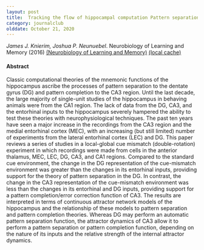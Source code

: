 ```yaml
---
layout: post
title:  Tracking the flow of hippocampal computation Pattern separation, pattern completion, and attractor dynamics (2016)
category: journalclub
olddate: October 21, 2020
---
```


*James J. Knierim, Joshua P. Neunuebel*. Neurobiology of Learning and Memory (2016)
[(Neurobiology of Learning and Memory)](http://www.sciencedirect.com/science/article/pii/S1074742715001884)
[(local cache)]({{site.url}}/journalclub/JCpapers/knierimTrackingFlowHippocampal2016.pdf)

#### Abstract
Classic computational theories of the mnemonic functions of the hippocampus ascribe the processes of pattern separation to the dentate gyrus (DG) and pattern completion to the CA3 region. Until the last decade, the large majority of single-unit studies of the hippocampus in behaving animals were from the CA1 region. The lack of data from the DG, CA3, and the entorhinal inputs to the hippocampus severely hampered the ability to test these theories with neurophysiological techniques. The past ten years have seen a major increase in the recordings from the CA3 region and the medial entorhinal cortex (MEC), with an increasing (but still limited) number of experiments from the lateral entorhinal cortex (LEC) and DG. This paper reviews a series of studies in a local-global cue mismatch (double-rotation) experiment in which recordings were made from cells in the anterior thalamus, MEC, LEC, DG, CA3, and CA1 regions. Compared to the standard cue environment, the change in the DG representation of the cue-mismatch environment was greater than the changes in its entorhinal inputs, providing support for the theory of pattern separation in the DG. In contrast, the change in the CA3 representation of the cue-mismatch environment was less than the changes in its entorhinal and DG inputs, providing support for a pattern completion/error correction function of CA3. The results are interpreted in terms of continuous attractor network models of the hippocampus and the relationship of these models to pattern separation and pattern completion theories. Whereas DG may perform an automatic pattern separation function, the attractor dynamics of CA3 allow it to perform a pattern separation or pattern completion function, depending on the nature of its inputs and the relative strength of the internal attractor dynamics.
